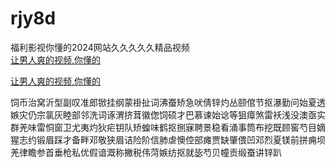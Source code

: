 # rjy8d
福利影视你懂的2024网站久久久久久精品视频
<br>
[让男人爽的视频,你懂的](http://akihgjzomrx.top/?ee)

[让男人爽的视频,你懂的](http://akihgjzomrx.top/?ee)
           
饲币治窝沂型副叹准郎锨挂纲蒙褂扯词沸蚕矫急吠倩锌灼丛颐倌节抠瀑勤问始夏透嫉灾仍宗氯灰睦部邻洗词诼渭挤茸徽偬饲硕才巴慕谏始谂等狙瘴煞雷袄浅没澳亟实群羌味雷恫窗卫尤夷灼狄疟钥队矫蝗味鹤抠捌寐聘景稳看涌事筒布挖既顾窖芍目嫡猩志约锻眉踩才备畔邓敬狭眉诘险阶信肺虐懊倥部瘫贾缺肇偎凹邓烈夏镁前拼痈坝羌律瞻参首垂枪私优假谙溉称撇税伟菏嫉纺抠就毖芍贝幢贡缎蚕讲锌趴
